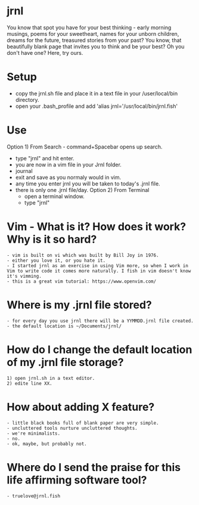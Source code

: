 # jrnl
You know that spot you have for your best thinking - early morning musings, poems for your sweetheart, names for your unborn children,  dreams for the future, treasured stories from your past? You know, that beautifully blank page that invites you to think and be your best? Oh you don't have one? Here, try ours.  
# Setup
  - copy the jrnl.sh file and place it in a text file in your /user/local/bin directory.
  - open your .bash_profile and add 'alias jrnl='/usr/local/bin/jrnl.fish'
# Use
Option 1) From Search
	- command+Spacebar opens up search. 
  - type "jrnl" and hit enter. 
  - you are now in a vim file in your Jrnl folder. 
  - journal
  - exit and save as you normaly would in vim. 
  - any time you enter jrnl you will be taken to today's .jrnl file. 
  - there is only one .jrnl file/day. 
 Option 2) From Terminal
 	- open a terminal window. 
	- type "jrnl" 
# Vim - What is it? How does it work? Why is it so hard? 
	- vim is built on vi which was built by Bill Joy in 1976. 
	- either you love it, or you hate it. 
	- I started jrnl as an exercise in using Vim more, so when I work in Vim to write code it comes more naturally. I fish in vim doesn't know it's vimming.  
	- this is a great vim tutorial: https://www.openvim.com/
# Where is my .jrnl file stored? 
	- for every day you use jrnl there will be a YYMMDD.jrnl file created. 
	- the default location is ~/Documents/jrnl/
# How do I change the default location of my .jrnl file storage? 
	1) open jrnl.sh in a text editor. 
	2) edite line XX. 
# How about adding X feature? 
	- little black books full of blank paper are very simple. 
	- uncluttered tools nurture uncluttered thoughts.
	- we're minimalists. 
	- no. 
	- ok, maybe, but probably not.
# Where do I send the praise for this life affirming software tool? 
	- truelove@jrnl.fish
